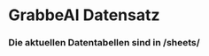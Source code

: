 








































































































































































































































































































































































































































































































# GrabbeAI Datensatz





### Die aktuellen Datentabellen sind in /sheets/


